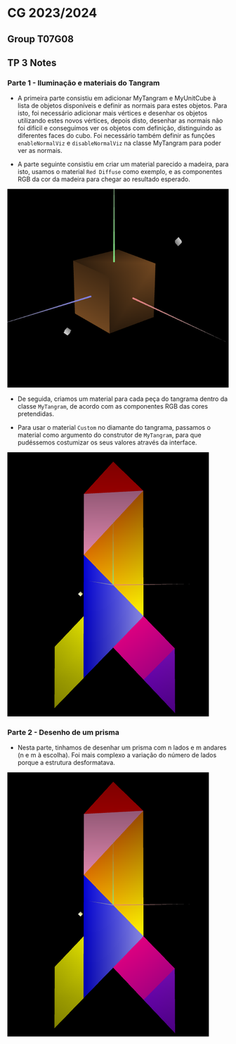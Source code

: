 # CG 2023/2024

## Group T07G08

## TP 3 Notes

### Parte 1 - Iluminação e materiais do Tangram

- A primeira parte consistiu em adicionar MyTangram e MyUnitCube à lista de objetos disponíveis e definir as normais para estes objetos. Para isto, foi necessário adicionar mais vértices e desenhar os objetos utilizando estes novos vértices, depois disto, desenhar as normais não foi difícil e conseguimos ver os objetos com definição, distinguindo as diferentes faces do cubo. Foi necessário também definir as funções `enableNormalViz` e `disableNormalViz` na classe MyTangram para poder ver as normais.

- A parte seguinte consistiu em criar um material parecido a madeira, para isto, usamos o material `Red Diffuse` como exemplo, e as componentes RGB da cor da madeira para chegar ao resultado esperado.

![Screenshot 1](screenshots/CG-t07g08-tp3-1.png)

- De seguida, criamos um material para cada peça do tangrama dentro da classe `MyTangram`, de acordo com as componentes RGB das cores pretendidas.

- Para usar o material `Custom` no diamante do tangrama, passamos o material como argumento do construtor de `MyTangram`, para que pudéssemos costumizar os seus valores através da interface.

![Screenshot 2](screenshots/CG-t07g08-tp3-2.png)

### Parte 2 - Desenho de um prisma

- Nesta parte, tinhamos de desenhar um prisma com n lados e m andares (n e m à escolha). Foi mais complexo a variação do número de lados porque a estrutura desformatava.

![Screenshot 3](screenshots/CG-t07g08-tp3-2.png)